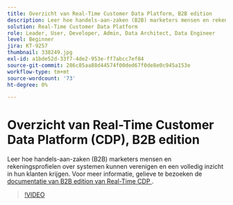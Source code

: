 ```yaml
---
title: Overzicht van Real-Time Customer Data Platform, B2B edition
description: Leer hoe handels-aan-zaken (B2B) marketers mensen en rekeningsprofielen over systemen kunnen verenigen en een volledig inzicht in hun klanten krijgen.
solution: Real-Time Customer Data Platform
role: Leader, User, Developer, Admin, Data Architect, Data Engineer
level: Beginner
jira: KT-9257
thumbnail: 338249.jpg
exl-id: a1bde52d-33f7-4de2-953e-ff7abcc7ef84
source-git-commit: 286c85aa88d44574f00ded67f0de8e0c945a153e
workflow-type: tm+mt
source-wordcount: '73'
ht-degree: 0%

---
```


# Overzicht van Real-Time Customer Data Platform (CDP), B2B edition

Leer hoe handels-aan-zaken (B2B) marketers mensen en rekeningsprofielen over systemen kunnen verenigen en een volledig inzicht in hun klanten krijgen. Voor meer informatie, gelieve te bezoeken de [ documentatie van B2B edition van Real-Time CDP ](https://experienceleague.adobe.com/docs/experience-platform/rtcdp/b2b-overview.html?lang=nl-NL).

>[!VIDEO](https://video.tv.adobe.com/v/338249?learn=on&enablevpops)
